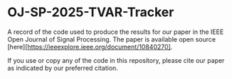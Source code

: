 # OJ-SP-2025-TVAR-Tracker
A record of the code used to produce the results for our paper in the IEEE Open Journal of Signal Processing.
The paper is available open source [here][https://ieeexplore.ieee.org/document/10840270].

If you use or copy any of the code in this repository, please cite our paper as indicated by our preferred citation.
